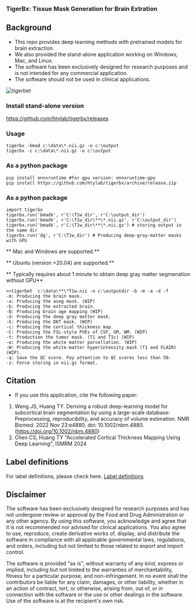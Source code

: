 ### TigerBx: Tissue Mask Generation for Brain Extration

## Background

* This repo provides deep learning methods with pretrained models for brain extraction.
* We also provided the stand-alone application working on Windows, Mac, and Linux.
* The software has been exclusively designed for research purposes and is not intended for any commercial application.
* The software should not be used in clinical applications.

![tigerbet](./doc/tigerbx.png)

### Install stand-alone version
https://github.com/htylab/tigerbx/releases

### Usage

    tigerbx -bmad c:\data\*.nii.gz -o c:\output
    tigerbx -c c:\data\*.nii.gz -o c:\output

### As a python package

    pip install onnxruntime #for gpu version: onnxruntime-gpu
    pip install https://github.com/htylab/tigerbx/archive/release.zip

### As a python package

    import tigerbx
    tigerbx.run('bmadk', r'C:\T1w_dir', r'C:\output_dir')
    tigerbx.run('bmadk', r'C:\T1w_dir\**\*.nii.gz', r'C:\output_dir')
    tigerbx.run('bmadk', r'C:\T1w_dir\**\*.nii.gz') # storing output in the same dir
    tigerbx.run('dg', r'C:\T1w_dir') # Producing deep-gray-matter masks with GPU


** Mac and Windows  are supported.**

** Ubuntu (version >20.04)  are supported.**

** Typically requires about 1 minute to obtain deep gray matter segmenation without GPU**

```
>>tigerbet  c:\data\**\*T1w.nii -o c:\outputdir -b -m -a -d -f
-m: Producing the brain mask.
-a: Producing the aseg mask. (WIP)
-b: Producing the extracted brain.
-B: Producing brain age mapping (WIP)
-d: Producing the deep gray matter mask.
-k: Producing the DKT mask. (WIP)
-c: Producing the cortical thickness map. 
-C: Producing the FSL-style PVEs of CSF, GM, WM. (WIP)
-t: Production the tumor mask. (T1 and T1c) (WIP)
-w: Producing the white matter parcellation. (WIP)
-W: Producing the white-matter hyperintensity mask (T1 and FLAIR) (WIP).
-q: Save the QC score. Pay attention to QC scores less than 50.
-z: Force storing in nii.gz format.
```
## Citation

* If you use this application, cite the following paper:

1. Weng JS, Huang TY. Deriving a robust deep-learning model for subcortical brain segmentation by using a large-scale database: Preprocessing, reproducibility, and accuracy of volume estimation. NMR Biomed. 2022 Nov 23:e4880. doi: 10.1002/nbm.4880. (https://doi.org/10.1002/nbm.4880)
2. Chen CS, Huang TY "Accelerated Cortical Thickness Mapping Using Deep Learning", ISMRM 2024

## Label definitions

For label definitions, please check here. [Label definitions](doc/seglabel.md)

## Disclaimer

The software has been exclusively designed for research purposes and has not undergone review or approval by the Food and Drug Administration or any other agency. By using this software, you acknowledge and agree that it is not recommended nor advised for clinical applications.  You also agree to use, reproduce, create derivative works of, display, and distribute the software in compliance with all applicable governmental laws, regulations, and orders, including but not limited to those related to export and import control.

The software is provided "as is", without warranty of any kind, express or implied, including but not limited to the warranties of merchantability, fitness for a particular purpose, and non-infringement. In no event shall the contributors be liable for any claim, damages, or other liability, whether in an action of contract, tort, or otherwise, arising from, out of, or in connection with the software or the use or other dealings in the software. Use of the software is at the recipient's own risk.


